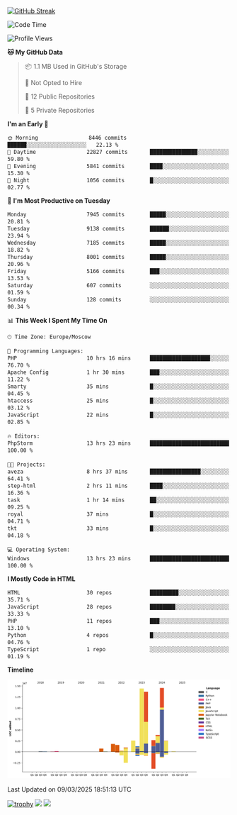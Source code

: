 [![GitHub Streak](https://github-readme-streak-stats.herokuapp.com/?user=yogik10)](https://git.io/streak-stats)
<!--START_SECTION:waka-->
![Code Time](http://img.shields.io/badge/Code%20Time-1%2C194%20hrs%2013%20mins-blue)

![Profile Views](http://img.shields.io/badge/Profile%20Views-0-blue)

**🐱 My GitHub Data** 

> 📦 1.1 MB Used in GitHub's Storage 
 > 
> 🚫 Not Opted to Hire
 > 
> 📜 12 Public Repositories 
 > 
> 🔑 5 Private Repositories 
 > 
**I'm an Early 🐤** 

```text
🌞 Morning                8446 commits        ██████░░░░░░░░░░░░░░░░░░░   22.13 % 
🌆 Daytime                22827 commits       ███████████████░░░░░░░░░░   59.80 % 
🌃 Evening                5841 commits        ████░░░░░░░░░░░░░░░░░░░░░   15.30 % 
🌙 Night                  1056 commits        █░░░░░░░░░░░░░░░░░░░░░░░░   02.77 % 
```
📅 **I'm Most Productive on Tuesday** 

```text
Monday                   7945 commits        █████░░░░░░░░░░░░░░░░░░░░   20.81 % 
Tuesday                  9138 commits        ██████░░░░░░░░░░░░░░░░░░░   23.94 % 
Wednesday                7185 commits        █████░░░░░░░░░░░░░░░░░░░░   18.82 % 
Thursday                 8001 commits        █████░░░░░░░░░░░░░░░░░░░░   20.96 % 
Friday                   5166 commits        ███░░░░░░░░░░░░░░░░░░░░░░   13.53 % 
Saturday                 607 commits         ░░░░░░░░░░░░░░░░░░░░░░░░░   01.59 % 
Sunday                   128 commits         ░░░░░░░░░░░░░░░░░░░░░░░░░   00.34 % 
```


📊 **This Week I Spent My Time On** 

```text
🕑︎ Time Zone: Europe/Moscow

💬 Programming Languages: 
PHP                      10 hrs 16 mins      ███████████████████░░░░░░   76.70 % 
Apache Config            1 hr 30 mins        ███░░░░░░░░░░░░░░░░░░░░░░   11.22 % 
Smarty                   35 mins             █░░░░░░░░░░░░░░░░░░░░░░░░   04.45 % 
htaccess                 25 mins             █░░░░░░░░░░░░░░░░░░░░░░░░   03.12 % 
JavaScript               22 mins             █░░░░░░░░░░░░░░░░░░░░░░░░   02.85 % 

🔥 Editors: 
PhpStorm                 13 hrs 23 mins      █████████████████████████   100.00 % 

🐱‍💻 Projects: 
aveza                    8 hrs 37 mins       ████████████████░░░░░░░░░   64.41 % 
step-html                2 hrs 11 mins       ████░░░░░░░░░░░░░░░░░░░░░   16.36 % 
task                     1 hr 14 mins        ██░░░░░░░░░░░░░░░░░░░░░░░   09.25 % 
royal                    37 mins             █░░░░░░░░░░░░░░░░░░░░░░░░   04.71 % 
tkt                      33 mins             █░░░░░░░░░░░░░░░░░░░░░░░░   04.18 % 

💻 Operating System: 
Windows                  13 hrs 23 mins      █████████████████████████   100.00 % 
```

**I Mostly Code in HTML** 

```text
HTML                     30 repos            █████████░░░░░░░░░░░░░░░░   35.71 % 
JavaScript               28 repos            ████████░░░░░░░░░░░░░░░░░   33.33 % 
PHP                      11 repos            ███░░░░░░░░░░░░░░░░░░░░░░   13.10 % 
Python                   4 repos             █░░░░░░░░░░░░░░░░░░░░░░░░   04.76 % 
TypeScript               1 repo              ░░░░░░░░░░░░░░░░░░░░░░░░░   01.19 % 
```



**Timeline**

![Lines of Code chart](https://raw.githubusercontent.com/Yogik10/Yogik10/main/assets/bar_graph.png)


 Last Updated on 09/03/2025 18:51:13 UTC
<!--END_SECTION:waka-->
[![trophy](https://github-profile-trophy.vercel.app/?username=yogik10)](https://github.com/ryo-ma/github-profile-trophy)
![](https://github-profile-summary-cards.vercel.app/api/cards/profile-details?username=yogik10&theme=solarized_dark)
![](https://github-profile-summary-cards.vercel.app/api/cards/most-commit-language?username=yogik10&theme=solarized_dark)


